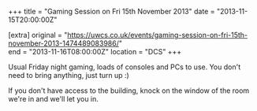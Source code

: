 +++
title = "Gaming Session on Fri 15th November 2013"
date = "2013-11-15T20:00:00Z"

[extra]
original = "https://uwcs.co.uk/events/gaming-session-on-fri-15th-november-2013-1474489083986/"    
end = "2013-11-16T08:00:00Z"
location = "DCS"
+++

Usual Friday night gaming, loads of consoles and PCs to use. You don't need to bring anything, just turn up :)

If you don't have access to the building, knock on the window of the room we're in and we'll let you in.

